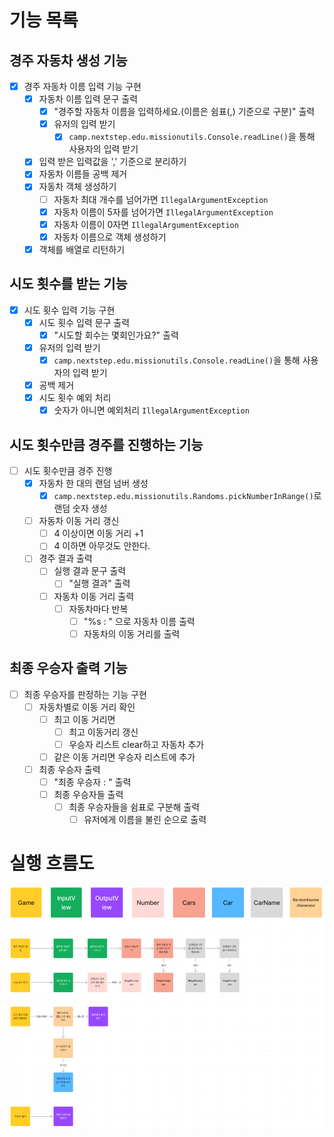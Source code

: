 # 기능 목록

## 경주 자동차 생성 기능
- [x] 경주 자동차 이름 입력 기능 구현
  - [x] 자동차 이름 입력 문구 출력
    - [x] "경주할 자동차 이름을 입력하세요.(이름은 쉼표(,) 기준으로 구분)" 출력
    - [x] 유저의 입력 받기
      - [x] `camp.nextstep.edu.missionutils.Console.readLine()`을 통해 사용자의 입력 받기
  - [x] 입력 받은 입력값을 ',' 기준으로 분리하기
  - [x] 자동차 이름들 공백 제거
  - [x] 자동차 객체 생성하기
    - [ ] 자동차 최대 개수를 넘어가면  `IllegalArgumentException` 
    - [x] 자동차 이름이 5자를 넘어가면 `IllegalArgumentException`
    - [x] 자동차 이름이 0자면 `IllegalArgumentException`
    - [x] 자동차 이름으로 객체 생성하기
  - [x] 객체를 배열로 리턴하기

## 시도 횟수를 받는 기능
- [x] 시도 횟수 입력 기능 구현
  - [x] 시도 횟수 입력 문구 출력
    - [x] "시도할 회수는 몇회인가요?" 출력
  - [x] 유저의 입력 받기
    - [x] `camp.nextstep.edu.missionutils.Console.readLine()`을 통해 사용자의 입력 받기
  - [x] 공백 제거
  - [x] 시도 횟수 예외 처리
    - [x] 숫자가 아니면 예외처리 `IllegalArgumentException`

## 시도 횟수만큼 경주를 진행하는 기능
- [ ] 시도 횟수만큼 경주 진행
  - [x] 자동차 한 대의 랜덤 넘버 생성
    - [x] `camp.nextstep.edu.missionutils.Randoms.pickNumberInRange()`로 랜덤 숫자 생성
  - [ ] 자동차 이동 거리 갱신
    - [ ] 4 이상이면 이동 거리 +1
    - [ ] 4 이하면 아무것도 안한다.
  - [ ] 경주 결과 출력
    - [ ] 실행 결과 문구 출력
      - [ ] "실행 결과" 출력
    - [ ] 자동차 이동 거리 출력
      - [ ] 자동차마다 반복
        - [ ] "%s : " 으로 자동차 이름 출력
        - [ ] 자동차의 이동 거리를 출력

## 최종 우승자 출력 기능
- [ ] 최종 우승자를 판정하는 기능 구현
  - [ ] 자동차별로 이동 거리 확인
    - [ ] 최고 이동 거리면 
      - [ ] 최고 이동거리 갱신
      - [ ] 우승자 리스트 clear하고 자동차 추가
    - [ ] 같은 이동 거리면 우승자 리스트에 추가
  - [ ] 최종 우승자 출력
    - [ ] "최종 우승자 : " 출력
    - [ ] 최종 우승자들 출력
      - [ ] 최종 우승자들을 쉼표로 구분해 출력
        - [ ] 유저에게 이름을 불린 순으로 출력

# 실행 흐름도

![img.png](flowchart.png)
